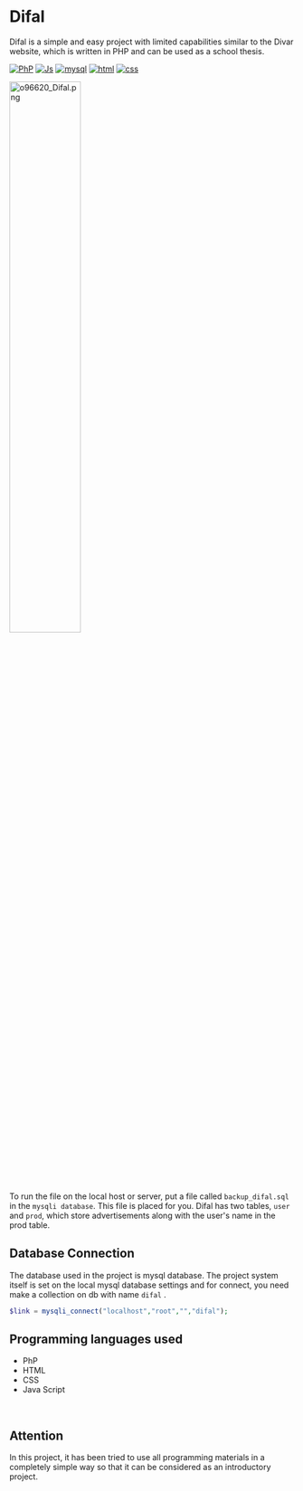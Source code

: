 # Difal
Difal is a simple and easy project with limited capabilities similar to the Divar website, which is written in PHP and can be used as a school thesis.<br>

[![PhP](https://img.shields.io/badge/php-%2320232a.svg?style=for-the-badge&logo=php)](https://github.com//prodbygodfather)
[![Js](https://img.shields.io/badge/java%20script-%2320232a.svg?style=for-the-badge&logo=javascript)](https://github.com//prodbygodfather)
[![mysql](https://img.shields.io/badge/mysql-%2320232a.svg?style=for-the-badge&logo=mysql)](https://github.com//prodbygodfather)
[![html](https://img.shields.io/badge/html-%2320232a.svg?style=for-the-badge&logo=html5)](https://github.com//prodbygodfather)
[![css](https://img.shields.io/badge/css-%2320232a.svg?style=for-the-badge&logo=css3)](https://github.com//prodbygodfather)


<img src="https://imgurl.ir/uploads/a184917_Difal.png" border="0" width='50%' alt="o96620_Difal.png" />
<br>

To run the file on the local host or server, put a file called `backup_difal.sql` in the `mysqli database`.
This file is placed for you.
Difal has two tables, `user` and `prod`, which store advertisements along with the user's name in the prod table.

## Database Connection
The database used in the project is mysql database.
The project system itself is set on the local mysql database settings and for connect, you need make a collection on db with name `difal` .

```php
$link = mysqli_connect("localhost","root","","difal");
```

## Programming languages used
- PhP
- HTML
- CSS
- Java Script

  
<br>

## Attention
In this project, it has been tried to use all programming materials in a completely simple way so that it can be considered as an introductory project.
